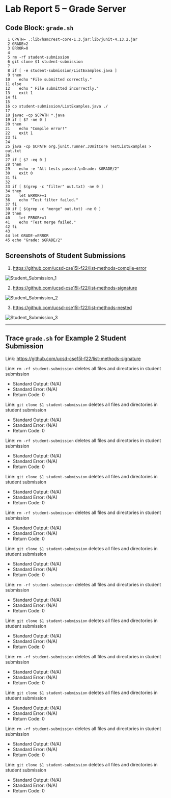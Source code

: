 # Lab Report 5 – Grade Server

## Code Block: ```grade.sh```

```
 1 CPATH= .:lib/hamcrest-core-1.3.jar:lib/junit-4.13.2.jar 
 2 GRADE=2
 3 ERROR=0
 4 
 5 rm -rf student-submission
 6 git clone $1 student-submission
 7 
 8 if [ -e student-submission/ListExamples.java ]
 9 then
10    echo "File submitted correctly."
11 else 
12    echo " File submitted incorrectly."
13    exit 1
14 fi
15
16 cp student-submission/ListExamples.java ./
17
18 javac -cp $CPATH *.java
19 if [ $? -ne 0 ]
20 then 
21    echo "Compile error!"
22    exit 1
23 fi
24
25 java -cp $CPATH org.junit.runner.JUnitCore TestListExamples > out.txt
26
27 if [ $? -eq 0 ]
28 then 
29    echo -e "All tests passed.\nGrade: $GRADE/2"
30    exit 0
31 fi
32
33 if [ $(grep -c "filter" out.txt) -ne 0 ]
34 then
35    let ERROR+=1
36    echo "Test filter failed."
37 fi
38 if [ $(grep -c "merge" out.txt) -ne 0 ]
39 then
40    let ERROR+=1
41    echo "Test merge failed."
42 fi
43
44 let GRADE-=ERROR
45 echo "Grade: $GRADE/2"
```

## Screenshots of Student Submissions

1. https://github.com/ucsd-cse15l-f22/list-methods-compile-error

![Student_Submission_1](https://user-images.githubusercontent.com/54129361/204195313-e3725c56-4771-43fe-bb77-ffd270f67c44.png)

2. https://github.com/ucsd-cse15l-f22/list-methods-signature

![Student_Submission_2](https://user-images.githubusercontent.com/54129361/204195436-ce3a54d9-150f-46d1-b348-952782ffc396.png)

3. https://github.com/ucsd-cse15l-f22/list-methods-nested

![Student_Submission_3](https://user-images.githubusercontent.com/54129361/204195498-720ed5bf-76b6-4fba-83a0-96a2dedb6112.png)

---
## Trace ```grade.sh``` for Example 2 Student Submission

Link: https://github.com/ucsd-cse15l-f22/list-methods-signature

Line: ```rm -rf student-submission```
deletes all files and directories in student submission
* Standard Output: (N/A)
* Standard Error: (N/A)
* Return Code: 0

Line: ```git clone $1 student-submission```
deletes all files and directories in student submission
* Standard Output: (N/A)
* Standard Error: (N/A)
* Return Code: 0

Line: ```rm -rf student-submission```
deletes all files and directories in student submission
* Standard Output: (N/A)
* Standard Error: (N/A)
* Return Code: 0

Line: ```git clone $1 student-submission```
deletes all files and directories in student submission
* Standard Output: (N/A)
* Standard Error: (N/A)
* Return Code: 0

Line: ```rm -rf student-submission```
deletes all files and directories in student submission
* Standard Output: (N/A)
* Standard Error: (N/A)
* Return Code: 0

Line: ```git clone $1 student-submission```
deletes all files and directories in student submission
* Standard Output: (N/A)
* Standard Error: (N/A)
* Return Code: 0

Line: ```rm -rf student-submission```
deletes all files and directories in student submission
* Standard Output: (N/A)
* Standard Error: (N/A)
* Return Code: 0

Line: ```git clone $1 student-submission```
deletes all files and directories in student submission
* Standard Output: (N/A)
* Standard Error: (N/A)
* Return Code: 0

Line: ```rm -rf student-submission```
deletes all files and directories in student submission
* Standard Output: (N/A)
* Standard Error: (N/A)
* Return Code: 0

Line: ```git clone $1 student-submission```
deletes all files and directories in student submission
* Standard Output: (N/A)
* Standard Error: (N/A)
* Return Code: 0

Line: ```rm -rf student-submission```
deletes all files and directories in student submission
* Standard Output: (N/A)
* Standard Error: (N/A)
* Return Code: 0

Line: ```git clone $1 student-submission```
deletes all files and directories in student submission
* Standard Output: (N/A)
* Standard Error: (N/A)
* Return Code: 0
